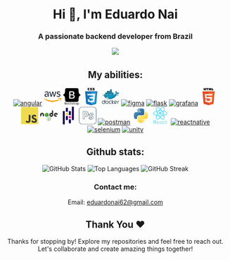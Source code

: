 <div align="center">
    <h1>Hi 👋, I'm Eduardo Nai</h1>
    <h3>A passionate backend developer from Brazil</h3>
    <a href="https://www.linkedin.com/in/eduardonai/"><img src="https://img.shields.io/badge/-LinkedIn-%230077B5?style=for-the-badge&logo=linkedin&logoColor=white" /></a>
    <h2>My abilities:</h2>
    <p>
        <a href="https://angular.io" rel="noreferrer"><img src="https://angular.io/assets/images/logos/angular/angular.svg" alt="angular" width="40" height="40" /></a>
        <a href="https://aws.amazon.com" rel="noreferrer"><img src="https://raw.githubusercontent.com/devicons/devicon/master/icons/amazonwebservices/amazonwebservices-original-wordmark.svg" alt="aws" width="40" height="40" /></a>
        <a href="https://getbootstrap.com" rel="noreferrer"><img src="https://raw.githubusercontent.com/devicons/devicon/master/icons/bootstrap/bootstrap-plain-wordmark.svg" alt="bootstrap" width="40" height="40" /></a>
        <a href="https://www.w3schools.com/css/" rel="noreferrer"><img src="https://raw.githubusercontent.com/devicons/devicon/master/icons/css3/css3-original-wordmark.svg" alt="css3" width="40" height="40" /></a>
        <a href="https://www.docker.com/" rel="noreferrer"><img src="https://raw.githubusercontent.com/devicons/devicon/master/icons/docker/docker-original-wordmark.svg" alt="docker" width="40" height="40" /></a>
        <a href="https://www.figma.com/" rel="noreferrer"><img src="https://www.vectorlogo.zone/logos/figma/figma-icon.svg" alt="figma" width="40" height="40" /></a>
        <a href="https://flask.palletsprojects.com/" rel="noreferrer"><img src="https://www.vectorlogo.zone/logos/pocoo_flask/pocoo_flask-icon.svg" alt="flask" width="40" height="40" /></a>
        <a href="https://grafana.com" rel="noreferrer"><img src="https://www.vectorlogo.zone/logos/grafana/grafana-icon.svg" alt="grafana" width="40" height="40" /></a>
        <a href="https://www.w3.org/html/" rel="noreferrer"><img src="https://raw.githubusercontent.com/devicons/devicon/master/icons/html5/html5-original-wordmark.svg" alt="html5" width="40" height="40" /></a>
        <a href="https://developer.mozilla.org/en-US/docs/Web/JavaScript" rel="noreferrer"><img src="https://raw.githubusercontent.com/devicons/devicon/master/icons/javascript/javascript-original.svg" alt="javascript" width="40" height="40" /></a>
        <a href="https://nodejs.org" rel="noreferrer"><img src="https://raw.githubusercontent.com/devicons/devicon/master/icons/nodejs/nodejs-original-wordmark.svg" alt="nodejs" width="40" height="40" /></a>
        <a href="https://pandas.pydata.org/" rel="noreferrer"><img src="https://raw.githubusercontent.com/devicons/devicon/2ae2a900d2f041da66e950e4d48052658d850630/icons/pandas/pandas-original.svg" alt="pandas" width="40" height="40" /></a>
        <a href="https://www.photoshop.com/en" rel="noreferrer"><img src="https://raw.githubusercontent.com/devicons/devicon/master/icons/photoshop/photoshop-line.svg" alt="photoshop" width="40" height="40" /></a>
        <a href="https://postman.com" rel="noreferrer"><img src="https://www.vectorlogo.zone/logos/getpostman/getpostman-icon.svg" alt="postman" width="40" height="40" /></a>
        <a href="https://www.python.org" rel="noreferrer"><img src="https://raw.githubusercontent.com/devicons/devicon/master/icons/python/python-original.svg" alt="python" width="40" height="40" /></a>
        <a href="https://reactjs.org/" rel="noreferrer"><img src="https://raw.githubusercontent.com/devicons/devicon/master/icons/react/react-original-wordmark.svg" alt="react" width="40" height="40" /></a>
        <a href="https://reactnative.dev/" rel="noreferrer"><img src="https://reactnative.dev/img/header_logo.svg" alt="reactnative" width="40" height="40" /></a>
        <a href="https://www.selenium.dev" rel="noreferrer"><img src="https://raw.githubusercontent.com/detain/svg-logos/780f25886640cef088af994181646db2f6b1a3f8/svg/selenium-logo.svg" alt="selenium" width="40" height="40" /></a>
        <a href="https://unity.com/" rel="noreferrer"> <img src="https://www.vectorlogo.zone/logos/unity3d/unity3d-icon.svg" alt="unity" width="40" height="40" /></a>
    </p>
    <h2>Github stats:</h2>
    <div style="diplay: inline">
        <img src="https://github-readme-stats.vercel.app/api?username=eduardoxns&theme=monokai&show_icons=true&hide_border=true&count_private=true" alt="GitHub Stats" width="400"/>
        <img src="https://github-readme-stats.vercel.app/api/top-langs/?username=eduardoxns&theme=monokai&show_icons=true&hide_border=true&layout=compact" alt="Top Languages" width="305"/>
        <img src="https://github-readme-streak-stats.herokuapp.com/?user=eduardoxns&theme=monokai&hide_border=true" alt="GitHub Streak" width="710"/>
    </div>
    <h3>Contact me:</h3>
    <p>Email: <a href="mailto:eduardonai62@gmail.com">eduardonai62@gmail.com</a></p>
    <h2>Thank You ❤️</h2>
    <p>Thanks for stopping by! Explore my repositories and feel free to reach out. Let's collaborate and create amazing things together!</p>
</div>
